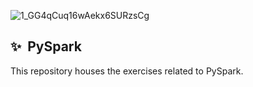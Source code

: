 
![1_GG4qCuq16wAekx6SURzsCg](https://github.com/jccarrey/PySpark/assets/157764646/15ae2f75-8fbe-4d86-b498-5b9a1fb08242)


##  ✨ &nbsp;PySpark
This repository houses the exercises related to PySpark.
